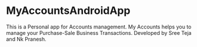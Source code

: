 # MyAccountsAndroidApp
This is a Personal app for Accounts management.
My Accounts helps you to manage your Purchase-Sale Business Transactions. Developed by Sree Teja and Nk Pranesh.
